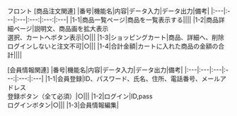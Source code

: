 フロント
[商品注文関連]
|番号|機能名|内容|データ入力|データ出力|備考|
|:---|:---|:---|:---:|:---:|:---|
|1-1|商品一覧ページ|商品を一覧表示する||||
|1-2|商品詳細ページ|説明文、商品画を拡大表示<br>選択、カートへボタン表示|○|||
|1-3|ショッピングカート|商品、詳細へ、削除<br>ログインしないと注文不可|○|||
|1-4|合計金額|カートに入れた商品の金額の合計||||

[会員情報関連]
|番号|機能名|内容|データ入力|データ出力|備考|
|:---|:---|:---|:---:|:---:|:---|
|1-1|会員登録|ID、パスワード、氏名、住所、電話番号、メールアドレス<br>登録ボタン（全て必須）|○|||
|1-2|ログイン|ID,pass<br>ログインボタン|○|||
|1-3|会員情報編集|
